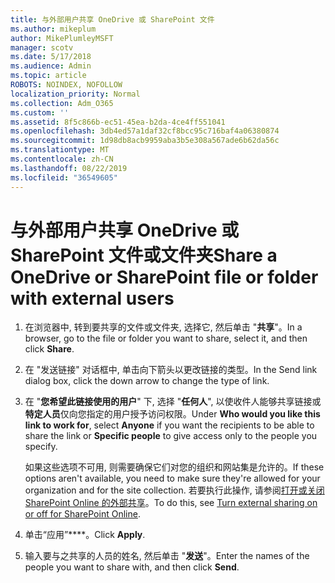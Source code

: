 ```yaml
---
title: 与外部用户共享 OneDrive 或 SharePoint 文件
ms.author: mikeplum
author: MikePlumleyMSFT
manager: scotv
ms.date: 5/17/2018
ms.audience: Admin
ms.topic: article
ROBOTS: NOINDEX, NOFOLLOW
localization_priority: Normal
ms.collection: Adm_O365
ms.custom: ''
ms.assetid: 8f5c866b-ec51-45ea-b2da-4ce4ff551041
ms.openlocfilehash: 3db4ed57a1daf32cf8bcc95c716baf4a06380874
ms.sourcegitcommit: 1d98db8acb9959aba3b5e308a567ade6b62da56c
ms.translationtype: MT
ms.contentlocale: zh-CN
ms.lasthandoff: 08/22/2019
ms.locfileid: "36549605"
---
```

# <a name="share-a-onedrive-or-sharepoint-file-or-folder-with-external-users"></a><span data-ttu-id="5da5d-102">与外部用户共享 OneDrive 或 SharePoint 文件或文件夹</span><span class="sxs-lookup"><span data-stu-id="5da5d-102">Share a OneDrive or SharePoint file or folder with external users</span></span>

1. <span data-ttu-id="5da5d-103">在浏览器中, 转到要共享的文件或文件夹, 选择它, 然后单击 "**共享**"。</span><span class="sxs-lookup"><span data-stu-id="5da5d-103">In a browser, go to the file or folder you want to share, select it, and then click **Share**.</span></span>
    
2. <span data-ttu-id="5da5d-104">在 "发送链接" 对话框中, 单击向下箭头以更改链接的类型。</span><span class="sxs-lookup"><span data-stu-id="5da5d-104">In the Send link dialog box, click the down arrow to change the type of link.</span></span>
    
3. <span data-ttu-id="5da5d-105">在 "**您希望此链接使用的用户**" 下, 选择 "**任何人**", 以使收件人能够共享链接或**特定人员**仅向您指定的用户授予访问权限。</span><span class="sxs-lookup"><span data-stu-id="5da5d-105">Under **Who would you like this link to work for**, select **Anyone** if you want the recipients to be able to share the link or **Specific people** to give access only to the people you specify.</span></span> 
    
    <span data-ttu-id="5da5d-106">如果这些选项不可用, 则需要确保它们对您的组织和网站集是允许的。</span><span class="sxs-lookup"><span data-stu-id="5da5d-106">If these options aren't available, you need to make sure they're allowed for your organization and for the site collection.</span></span> <span data-ttu-id="5da5d-107">若要执行此操作, 请参阅[打开或关闭 SharePoint Online 的外部共享](https://go.microsoft.com/fwlink/?linkid=866426)。</span><span class="sxs-lookup"><span data-stu-id="5da5d-107">To do this, see [Turn external sharing on or off for SharePoint Online](https://go.microsoft.com/fwlink/?linkid=866426).</span></span>
    
4. <span data-ttu-id="5da5d-108">单击“应用”\*\*\*\*。</span><span class="sxs-lookup"><span data-stu-id="5da5d-108">Click **Apply**.</span></span>
    
5. <span data-ttu-id="5da5d-109">输入要与之共享的人员的姓名, 然后单击 "**发送**"。</span><span class="sxs-lookup"><span data-stu-id="5da5d-109">Enter the names of the people you want to share with, and then click **Send**.</span></span>
    

